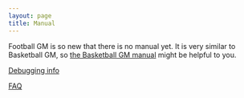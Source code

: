 ```yaml
---
layout: page
title: Manual
---
```


Football GM is so new that there is no manual yet. It is very similar to Basketball GM, so [the Basketball GM manual](https://basketball-gm.com/manual/) might be helpful to you.

[Debugging info](/manual/debugging/)

[FAQ](/manual/faq/)